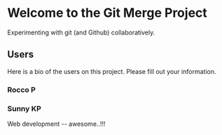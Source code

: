 # Welcome to the Git Merge Project

Experimenting with git (and Github) collaboratively.

## Users

Here is a bio of the users on this project. Please fill out your information.

### Rocco P


### Sunny KP

Web development -- awesome..!!!

